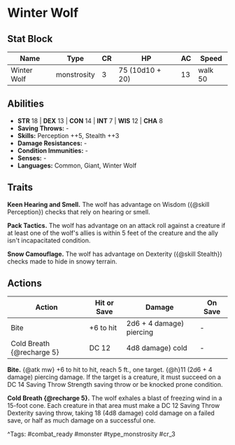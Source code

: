 # Winter Wolf

## Stat Block

| Name | Type | CR | HP | AC | Speed |
|------|------|----|----|----|-------|
| Winter Wolf | monstrosity | 3 | 75 (10d10 + 20) | 13 | walk 50 |

## Abilities

- **STR** 18 | **DEX** 13 | **CON** 14 | **INT** 7 | **WIS** 12 | **CHA** 8
- **Saving Throws:** -  
- **Skills:** Perception ++5, Stealth ++3  
- **Damage Resistances:** -  
- **Condition Immunities:** -  
- **Senses:** -  
- **Languages:** Common, Giant, Winter Wolf

## Traits

**Keen Hearing and Smell.** The wolf has advantage on Wisdom ({@skill Perception}) checks that rely on hearing or smell.

**Pack Tactics.** The wolf has advantage on an attack roll against a creature if at least one of the wolf's allies is within 5 feet of the creature and the ally isn't incapacitated condition.

**Snow Camouflage.** The wolf has advantage on Dexterity ({@skill Stealth}) checks made to hide in snowy terrain.


## Actions

| Action | Hit or Save | Damage | On Save |
|--------|--------------|--------|----------|
| Bite | +6 to hit | 2d6 + 4 damage) piercing | - |
| Cold Breath {@recharge 5} | DC 12 | 4d8 damage) cold | - |

**Bite.** {@atk mw} +6 to hit to hit, reach 5 ft., one target. {@h}11 (2d6 + 4 damage) piercing damage. If the target is a creature, it must succeed on a DC 14 Saving Throw Strength saving throw or be knocked prone condition.

**Cold Breath {@recharge 5}.** The wolf exhales a blast of freezing wind in a 15-foot cone. Each creature in that area must make a DC 12 Saving Throw Dexterity saving throw, taking 18 (4d8 damage) cold damage on a failed save, or half as much damage on a successful one.


^Tags: #combat_ready #monster #type_monstrosity #cr_3